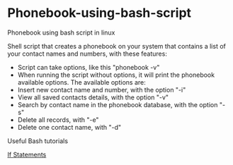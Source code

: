 # Phonebook-using-bash-script
Phonebook using bash script in linux

Shell script that creates a phonebook on your system that contains a list of your
contact names and numbers, with these features:
- Script can take options, like this "phonebook -v"
- When running the script without options, it will print the phonebook available
options.
The available options are:
- Insert new contact name and number, with the option "-i"
- View all saved contacts details, with the option "-v"
- Search by contact name in the phonebook database, with the option "-s"
- Delete all records, with "-e"
- Delete one contact name, with "-d"

Useful Bash tutorials

  [If Statements](https://ryanstutorials.net/bash-scripting-tutorial/bash-if-statements.php)
